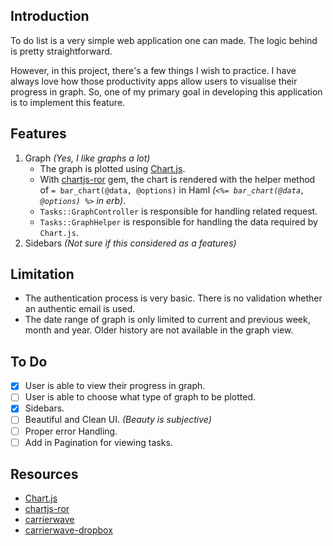 ## Introduction
To do list is a very simple web application one can made. The logic behind is pretty straightforward. 

However, in this project, there's a few things I wish to practice. I have always love how those productivity apps allow users to visualise their progress in graph. So, one of my primary goal in developing this application is to implement this feature.

## Features
1. Graph _(Yes, I like graphs a lot)_
	* The graph is plotted using [Chart.js](http://www.chartjs.org).
	* With [chartjs-ror](https://github.com/airblade/chartjs-ror) gem, the chart is rendered with the helper method of `= bar_chart(@data, @options)` in Haml _(`<%= bar_chart(@data, @options) %>` in erb)_.
	* `Tasks::GraphController` is responsible for handling related request.	
	* `Tasks::GraphHelper` is responsible for handling the data required by `Chart.js`.
2. Sidebars _(Not sure if this considered as a features)_

## Limitation
* The authentication process is very basic. There is no validation whether an authentic email is used.
* The date range of graph is only limited to current and previous week, month and year. Older history are not available in the graph view.

## To Do

- [X] User is able to view their progress in graph.
- [ ] User is able to choose what type of graph to be plotted.
- [X] Sidebars.
- [ ] Beautiful and Clean UI. _(Beauty is subjective)_
- [ ] Proper error Handling.
- [ ] Add in Pagination for viewing tasks.

## Resources

* [Chart.js](http://www.chartjs.org)
* [chartjs-ror](https://github.com/airblade/chartjs-ror)
* [carrierwave](https://github.com/carrierwaveuploader/carrierwave)
* [carrierwave-dropbox](https://github.com/robin850/carrierwave-dropbox)


